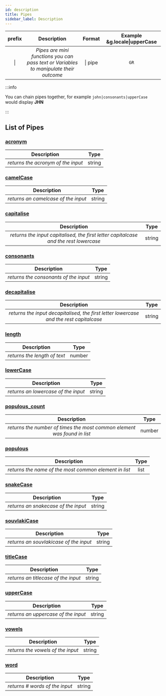 ```yaml
---
id: description
title: Pipes
sidebar_label: Description
---
```


| prefix |                                      Description                                      | Format  | Example &g.locale\|upperCase |
| :----: | :-----------------------------------------------------------------------------------: | :-----: | :--------------------------: |
|   \|   | _Pipes are mini functions you can pass text or Variables to manipulate their outcome_ | \| pipe |             `GR`             |

:::info

You can chain pipes together, for example `john|consonants|upperCase` would display **JHN**

:::

## List of Pipes

### [acronym](/docs/interpreter/objects/pipes/detailed/acronym)

|            Description             |  Type  |
| :--------------------------------: | :----: |
| _returns the acronym of the input_ | string |

### [camelCase](/docs/interpreter/objects/pipes/detailed/camelCase)

|             Description             |  Type  |
| :---------------------------------: | :----: |
| _returns an camelcase of the input_ | string |

### [capitalise](/docs/interpreter/objects/pipes/detailed/capitalise)

|                                     Description                                      |  Type  |
| :----------------------------------------------------------------------------------: | :----: |
| _returns the input capitalised, the first letter capitalcase and the rest lowercase_ | string |

### [consonants](/docs/interpreter/objects/pipes/detailed/consonants)

|              Description              |  Type  |
| :-----------------------------------: | :----: |
| _returns the consonants of the input_ | string |

### [decapitalise](/docs/interpreter/objects/pipes/detailed/decapitalise)

|                                      Description                                       |  Type  |
| :------------------------------------------------------------------------------------: | :----: |
| _returns the input decapitalised, the first letter lowercase and the rest capitalcase_ | string |

### [length](/docs/interpreter/objects/pipes/detailed/length)

|         Description          |  Type  |
| :--------------------------: | :----: |
| _returns the length of text_ | number |

### [lowerCase](/docs/interpreter/objects/pipes/detailed/lowerCase)

|             Description             |  Type  |
| :---------------------------------: | :----: |
| _returns an lowercase of the input_ | string |

### [populous_count](/docs/interpreter/objects/pipes/detailed/populous_count)

|                               Description                               |  Type  |
| :---------------------------------------------------------------------: | :----: |
| _returns the number of times the most common element was found in list_ | number |

### [populous](/docs/interpreter/objects/pipes/detailed/populous)

|                      Description                      | Type |
| :---------------------------------------------------: | :--: |
| _returns the name of the most common element in list_ | list |

### [snakeCase](/docs/interpreter/objects/pipes/detailed/snakeCase)

|             Description             |  Type  |
| :---------------------------------: | :----: |
| _returns an snakecase of the input_ | string |

### [souvlakiCase](/docs/interpreter/objects/pipes/detailed/souvlakiCase)

|              Description               |  Type  |
| :------------------------------------: | :----: |
| _returns an souvlakicase of the input_ | string |

### [titleCase](/docs/interpreter/objects/pipes/detailed/titleCase)

|             Description             |  Type  |
| :---------------------------------: | :----: |
| _returns an titlecase of the input_ | string |

### [upperCase](/docs/interpreter/objects/pipes/detailed/upperCase)

|             Description             |  Type  |
| :---------------------------------: | :----: |
| _returns an uppercase of the input_ | string |

### [vowels](/docs/interpreter/objects/pipes/detailed/vowels)

|            Description            |  Type  |
| :-------------------------------: | :----: |
| _returns the vowels of the input_ | string |

### [word](/docs/interpreter/objects/pipes/detailed/words)

|           Description           |  Type  |
| :-----------------------------: | :----: |
| _returns \# words of the input_ | string |
